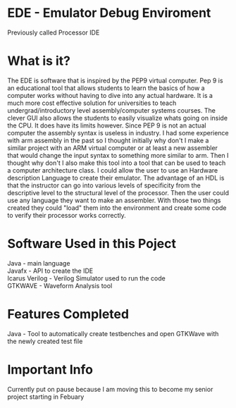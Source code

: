 # EDE - Emulator Debug Enviroment
Previously called Processor IDE
# What is it?
The EDE is software that is inspired by the PEP9 virtual computer. Pep 9 is an educational tool that allows students to learn the basics of how a computer works without having to dive into any actual hardware. It is a much more cost effective solution for universities to teach undergrad/introductory level assembly/computer systems courses. The clever GUI also allows the students to easily visualize whats going on inside the CPU. It does have its limits however. Since PEP 9 is not an actual computer the assembly syntax is useless in industry. I had some experience with arm assembly in the past so I thought initially why don't I make a similar project with an ARM virtual computer or at least a new assembler that would change the input syntax to something more similar to arm. Then I thought why don't I also make this tool into a tool that can be used to teach a computer architecture class. I could allow the user to use an Hardware description Language to create their emulator. The advantage of an HDL is that the instructor can go into various levels of specificity from the descriptive level to the structural level of the processor. Then the user could use any language they want to make an assembler. With those two things created they could "load" them into the environment and create some code to verify their processor works correctly.
# Software Used in this Poject
Java - main language <br>
Javafx - API to create the IDE <br>
Icarus Verilog - Verilog Simulator used to run the code <br>
GTKWAVE - Waveform Analysis tool

# Features Completed
Java - Tool to automatically create testbenches and open GTKWave with the newly created test file

# Important Info
Currently put on pause because I am moving this to become my senior project starting in Febuary
